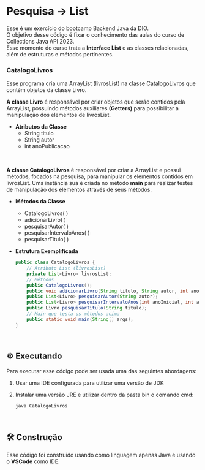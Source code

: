 # Pesquisa -> List
Esse é um exercício do bootcamp Backend Java da DIO. <br>
O objetivo desse código é fixar o conhecimento das aulas do curso de Collections Java API 2023. <br>
Esse momento do curso trata a **Interface List** e as classes relacionadas, além de estruturas e métodos pertinentes.

### CatalogoLivros
Esse programa cria uma ArrayList (livrosList) na classe CatalogoLivros que contém objetos da classe Livro. <br>

**A classe Livro** é responsável por criar objetos que serão contidos pela ArrayList, possuindo métodos auxiliares **(Getters)** para possibilitar a manipulação dos elementos de livrosList.

- **Atributos da Classe**
    - String titulo
    - String autor
    - int anoPublicacao

<br>

**A classe CatalogoLivros** é responsável por criar a ArrayList e possui métodos, focados na pesquisa, para manipular os elementos contidos em livrosList. Uma instância sua é criada no método **main** para realizar testes de manipulação dos elementos através de seus métodos.

- **Métodos da Classe**
    - CatalogoLivros( )
    - adicionarLivro( )
    - pesquisarAutor( )
    - pesquisarIntervaloAnos( )
    - pesquisarTitulo( )

- **Estrutura Exemplificada**
    ```java
    public class CatalogoLivros {
        // Atributo List (livrosList)
        private List<Livro> livrosList;
        // Métodos
        public CatalogoLivros();
        public void adicionarLivro(String titulo, String autor, int anoPublicacao);
        public List<Livro> pesquisarAutor(String autor);
        public List<Livro> pesquisarIntervaloAnos(int anoInicial, int anoFinal);
        public Livro pesquisarTitulo(String titulo);
        // Main que testa os métodos acima
        public static void main(String[] args);
    }
    ```

<br>

## :gear: Executando
Para executar esse código pode ser usada uma das seguintes abordagens: <br>
1. Usar uma IDE configurada para utilizar uma versão de JDK

2. Instalar uma versão JRE e utilizar dentro da pasta bin o comando cmd: 
    ```
    java CatalogoLivros
    ```

<br>

## :hammer_and_wrench: Construção
Esse código foi construido usando como linguagem apenas Java e usando o **VSCode** como IDE.
